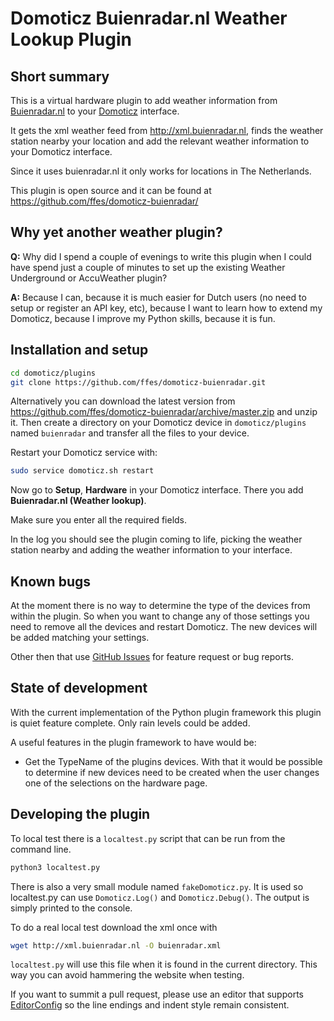Domoticz Buienradar.nl Weather Lookup Plugin
============================================


Short summary
-------------

This is a virtual hardware plugin to add weather information from [Buienradar.nl](https://www.buienradar.nl/)
to your [Domoticz](https://www.domoticz.com/) interface.

It gets the xml weather feed from http://xml.buienradar.nl, finds the
weather station nearby your location and add the relevant weather information
to your Domoticz interface.

Since it uses buienradar.nl it only works for locations in The Netherlands.

This plugin is open source and it can be found at https://github.com/ffes/domoticz-buienradar/


Why yet another weather plugin?
-------------------------------

**Q:** Why did I spend a couple of evenings to write this plugin when I could
have spend just a couple of minutes to set up the existing Weather Underground
or AccuWeather plugin?

**A:** Because I can, because it is much easier for Dutch users (no need to setup or
register an API key, etc), because I want to learn how to extend my Domoticz,
because I improve my Python skills, because it is fun.


Installation and setup
----------------------

```bash
cd domoticz/plugins
git clone https://github.com/ffes/domoticz-buienradar.git
```

Alternatively you can download the latest version from
https://github.com/ffes/domoticz-buienradar/archive/master.zip
and unzip it. Then create a directory on your Domoticz device
in `domoticz/plugins` named `buienradar` and transfer all the
files to your device.

Restart your Domoticz service with:

```bash
sudo service domoticz.sh restart
```

Now go to **Setup**, **Hardware** in your Domoticz interface. There you add
**Buienradar.nl (Weather lookup)**.

Make sure you enter all the required fields.

In the log you should see the plugin coming to life, picking the weather
station nearby and adding the weather information to your interface.


Known bugs
----------

At the moment there is no way to determine the type of the devices
from within the plugin. So when you want to change any of those
settings you need to remove all the devices and restart Domoticz.
The new devices will be added matching your settings.

Other then that use [GitHub Issues](https://github.com/ffes/domoticz-buienradar/issues)
for feature request or bug reports.


State of development
--------------------

With the current implementation of the Python plugin framework this
plugin is quiet feature complete. Only rain levels could be added.

A useful features in the plugin framework to have would be:
* Get the TypeName of the plugins devices. With that it would be
  possible to determine if new devices need to be created when
  the user changes one of the selections on the hardware page.


Developing the plugin
---------------------

To local test there is a `localtest.py` script that can be run from the
command line.

```bash
python3 localtest.py
```

There is also a very small module named `fakeDomoticz.py`. It is used so
localtest.py can use `Domoticz.Log()` and `Domoticz.Debug()`. The output is
simply printed to the console.

To do a real local test download the xml once with

```bash
wget http://xml.buienradar.nl -O buienradar.xml
```

`localtest.py` will use this file when it is found in the current directory.
This way you can avoid hammering the website when testing.

If you want to summit a pull request, please use an editor that supports
[EditorConfig](http://editorconfig.org) so the line endings and indent style
remain consistent.
